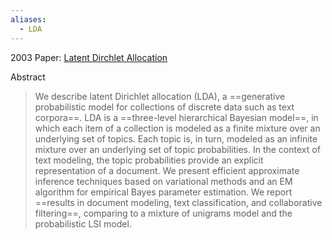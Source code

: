 ```yaml
---
aliases:
  - LDA
---
```

2003
Paper: [Latent Dirchlet Allocation](https://ai.stanford.edu/~ang/papers/jair03-lda.pdf)

Abstract
> We describe latent Dirichlet allocation (LDA), a ==generative probabilistic model for collections of discrete data such as text corpora==. LDA is a ==three-level hierarchical Bayesian model==, in which each item of a collection is modeled as a finite mixture over an underlying set of topics. Each topic is, in turn, modeled as an infinite mixture over an underlying set of topic probabilities. In the context of text modeling, the topic probabilities provide an explicit representation of a document. We present efficient approximate inference techniques based on variational methods and an EM algorithm for empirical Bayes parameter estimation. We report ==results in document modeling, text classification, and collaborative filtering==, comparing to a mixture of unigrams model and the probabilistic LSI model.


